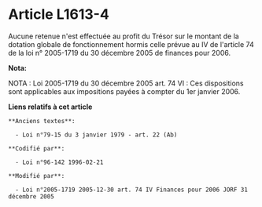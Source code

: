 # Article L1613-4

Aucune retenue n'est effectuée au profit du Trésor sur le montant de la dotation globale de fonctionnement hormis celle
prévue au IV de l'article 74 de la loi n° 2005-1719 du 30 décembre 2005 de finances pour 2006.

**Nota:**

NOTA : Loi 2005-1719 du 30 décembre 2005 art. 74 VI : Ces dispositions sont applicables aux impositions payées à compter du
1er janvier 2006.

**Liens relatifs à cet article**

	**Anciens textes**:

	  - Loi n°79-15 du 3 janvier 1979 - art. 22 (Ab)

	**Codifié par**:

	  - Loi n°96-142 1996-02-21

	**Modifié par**:

	  - Loi n°2005-1719 2005-12-30 art. 74 IV Finances pour 2006 JORF 31 décembre 2005
